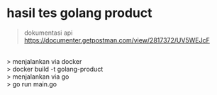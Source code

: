 # hasil tes golang product

> dokumentasi api
> https://documenter.getpostman.com/view/2817372/UV5WEJcF

<br>
> menjalankan via docker
<br>
> docker build -t golang-product

<br>
> menjalankan via go
<br>
> go run main.go